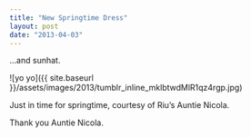 ```yaml
---
title: "New Springtime Dress"
layout: post
date: "2013-04-03"
---
```


…and sunhat.

![yo yo]({{ site.baseurl }}/assets/images/2013/tumblr_inline_mklbtwdMlR1qz4rgp.jpg)

Just in time for springtime, courtesy of Riu’s Auntie Nicola.

Thank you Auntie Nicola.

